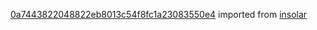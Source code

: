 [0a7443822048822eb8013c54f8fc1a23083550e4](https://github.com/insolar/insolar/commit/0a7443822048822eb8013c54f8fc1a23083550e4) imported from [insolar](https://github.com/insolar/insolar)
